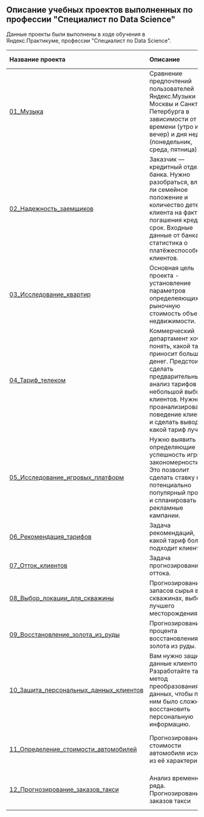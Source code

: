## Описание учебных проектов выполненных по профессии "Специалист по Data Science"

Данные проекты были выполнены в ходе обучения в Яндекс.Практикуме, профессии "Специалист по Data Science".

| Название проекта | Описание | Используемые библиотеки | 
| :---------------------- | :---------------------- | :---------------------- |
| [01_Музыка](https://github.com/Swipe4057/YandexPracticum/blob/648d7f34bab2d65276c3bf06405ad4f8de1238de/01_%D0%9C%D1%83%D0%B7%D1%8B%D0%BA%D0%B0.ipynb) | Сравнение предпочтений пользователей Яндекс.Музыки из Москвы и Санкт-Петербурга в зависимости от времени (утро и вечер) и дня недели (понедельник, среда, пятница).| *pandas* |
| [02_Надежность_заемщиков](https://github.com/Swipe4057/YandexPracticum/blob/648d7f34bab2d65276c3bf06405ad4f8de1238de/02_%D0%9D%D0%B0%D0%B4%D0%B5%D0%B6%D0%BD%D0%BE%D1%81%D1%82%D1%8C_%D0%B7%D0%B0%D0%B5%D0%BC%D1%89%D0%B8%D0%BA%D0%BE%D0%B2.ipynb) | Заказчик — кредитный отдел банка. Нужно разобраться, влияет ли семейное положение и количество детей клиента на факт погашения кредита в срок. Входные данные от банка — статистика о платёжеспособности клиентов.| *pandas* |
| [03_Исследование_квартир](https://github.com/Swipe4057/YandexPracticum/blob/648d7f34bab2d65276c3bf06405ad4f8de1238de/03_%D0%98%D1%81%D1%81%D0%BB%D0%B5%D0%B4%D0%BE%D0%B2%D0%B0%D0%BD%D0%B8%D0%B5_%D0%BA%D0%B2%D0%B0%D1%80%D1%82%D0%B8%D1%80.ipynb) | Основная цель проекта - установление параметров определеяющих рыночную стоимость объектов недвижимости.| *pandas, matplotlib* |
| [04_Тариф_телеком](https://github.com/Swipe4057/YandexPracticum/blob/648d7f34bab2d65276c3bf06405ad4f8de1238de/04_%D0%A2%D0%B0%D1%80%D0%B8%D1%84_%D1%82%D0%B5%D0%BB%D0%B5%D0%BA%D0%BE%D0%BC.ipynb) | Коммерческий департамент хочет понять, какой тариф приносит больше денег. Предстоит сделать предварительный анализ тарифов на небольшой выборке клиентов. Нужно проанализировать поведение клиентов и сделать вывод — какой тариф лучше.| *pandas, math, nampy, scipy* |
| [05_Исследование_игровых_платформ](https://github.com/Swipe4057/YandexPracticum/blob/648d7f34bab2d65276c3bf06405ad4f8de1238de/05_%D0%98%D1%81%D1%81%D0%BB%D0%B5%D0%B4%D0%BE%D0%B2%D0%B0%D0%BD%D0%B8%D0%B5_%D0%B8%D0%B3%D1%80%D0%BE%D0%B2%D1%8B%D1%85_%D0%BF%D0%BB%D0%B0%D1%82%D1%84%D0%BE%D1%80%D0%BC.ipynb) | Нужно выявить определяющие успешность игры закономерности. Это позволит сделать ставку на потенциально популярный продукт и спланировать рекламные кампании.| *pandas, matplotlib, nampy, scipy* |
| [06_Рекомендация_тарифов](https://github.com/Swipe4057/YandexPracticum/blob/648d7f34bab2d65276c3bf06405ad4f8de1238de/06_%D0%A0%D0%B5%D0%BA%D0%BE%D0%BC%D0%B5%D0%BD%D0%B4%D0%B0%D1%86%D0%B8%D1%8F_%D1%82%D0%B0%D1%80%D0%B8%D1%84%D0%BE%D0%B2.ipynb) | Задача рекомендаций, какой тариф больше подходит клиенту?| *pandas, sklearn* |
| [07_Отток_клиентов](https://github.com/Swipe4057/YandexPracticum/blob/648d7f34bab2d65276c3bf06405ad4f8de1238de/07_%D0%9E%D1%82%D1%82%D0%BE%D0%BA_%D0%BA%D0%BB%D0%B8%D0%B5%D0%BD%D1%82%D0%BE%D0%B2.ipynb) | Задача прогнозирования оттока.| *pandas, matplotlib, sklearn* |
| [08_Выбор_локации_для_скважины](https://github.com/Swipe4057/YandexPracticum/blob/648d7f34bab2d65276c3bf06405ad4f8de1238de/08_%D0%92%D1%8B%D0%B1%D0%BE%D1%80_%D0%BB%D0%BE%D0%BA%D0%B0%D1%86%D0%B8%D0%B8_%D0%B4%D0%BB%D1%8F_%D1%81%D0%BA%D0%B2%D0%B0%D0%B6%D0%B8%D0%BD%D1%8B.ipynb) | Прогнозирование запасов сырья в скважинах, выбор лучшего месторождения.| *pandas, matplotlib, nampy, sklearn* |
| [09_Восстановление_золота_из_руды](https://github.com/Swipe4057/YandexPracticum/blob/648d7f34bab2d65276c3bf06405ad4f8de1238de/09_%D0%92%D0%BE%D1%81%D1%81%D1%82%D0%B0%D0%BD%D0%BE%D0%B2%D0%BB%D0%B5%D0%BD%D0%B8%D0%B5_%D0%B7%D0%BE%D0%BB%D0%BE%D1%82%D0%B0_%D0%B8%D0%B7_%D1%80%D1%83%D0%B4%D1%8B.ipynb) | Прогнозирование процента восстановления золота из руды.| *pandas, matplotlib, nampy, sklearn* |
| [10_Защита_персональных_данных_клиентов](https://github.com/Swipe4057/YandexPracticum/blob/648d7f34bab2d65276c3bf06405ad4f8de1238de/10_%D0%97%D0%B0%D1%89%D0%B8%D1%82%D0%B0_%D0%BF%D0%B5%D1%80%D1%81%D0%BE%D0%BD%D0%B0%D0%BB%D1%8C%D0%BD%D1%8B%D1%85_%D0%B4%D0%B0%D0%BD%D0%BD%D1%8B%D1%85_%D0%BA%D0%BB%D0%B8%D0%B5%D0%BD%D1%82%D0%BE%D0%B2.ipynb) | Вам нужно защитить данные клиентов. Разработайте такой метод преобразования данных, чтобы по ним было сложно восстановить персональную информацию.| *pandas, seaborn, nampy, sklearn* |
| [11_Определение_стоимости_автомобилей](https://github.com/Swipe4057/YandexPracticum/blob/648d7f34bab2d65276c3bf06405ad4f8de1238de/11_%D0%9E%D0%BF%D1%80%D0%B5%D0%B4%D0%B5%D0%BB%D0%B5%D0%BD%D0%B8%D0%B5_%D1%81%D1%82%D0%BE%D0%B8%D0%BC%D0%BE%D1%81%D1%82%D0%B8_%D0%B0%D0%B2%D1%82%D0%BE%D0%BC%D0%BE%D0%B1%D0%B8%D0%BB%D0%B5%D0%B9.ipynb) | Прогнозирование стоимости автомобиля исходя из её характеристик| *pandas, seaborn, nampy, sklearn, catboost, lightgbm* |
| [12_Прогнозирование_заказов_такси](https://github.com/Swipe4057/YandexPracticum/blob/648d7f34bab2d65276c3bf06405ad4f8de1238de/12_%D0%9F%D1%80%D0%BE%D0%B3%D0%BD%D0%BE%D0%B7%D0%B8%D1%80%D0%BE%D0%B2%D0%B0%D0%BD%D0%B8%D0%B5_%D0%B7%D0%B0%D0%BA%D0%B0%D0%B7%D0%BE%D0%B2_%D1%82%D0%B0%D0%BA%D1%81%D0%B8.ipynb) | Анализ временного ряда. Прогнозирование заказов такси| *pandas, nampy, matplotlib, sklearn, catboost, statsmodels* |